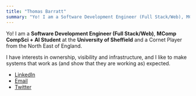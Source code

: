 ```yaml
---
title: "Thomas Barratt"
summary: "Yo! I am a Software Development Engineer (Full Stack/Web), MComp CompSci + AI Student at the University of Sheffield and a Cornet Player from the North East of England."
---
```


Yo! I am a **Software Development Engineer (Full Stack/Web)**, **MComp CompSci + AI Student** at the **University of Sheffield** and a Cornet Player from the North East of England.

I have interests in ownership, visibility and infrastructure, and I like to make systems that work as (and show that they are working as) expected.

 - [LinkedIn](https://linkedin.com/in/thomas1151)
 - [Email](mail:thomas@thomasbarratt.co.uk)
 - [Twitter](https://twitter.com/thomas_1151)

